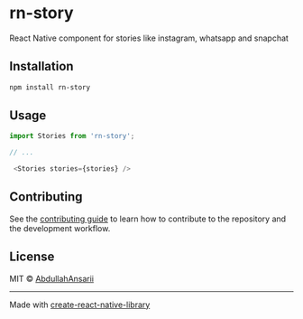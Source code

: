 # rn-story

React Native component for stories like instagram, whatsapp and snapchat

## Installation

```sh
npm install rn-story
```

## Usage

```js
import Stories from 'rn-story';

// ...

 <Stories stories={stories} />
```

## Contributing

See the [contributing guide](CONTRIBUTING.md) to learn how to contribute to the repository and the development workflow.

## License

MIT © [AbdullahAnsarii](https://github.com/AbdullahAnsarii)

---

Made with [create-react-native-library](https://github.com/callstack/react-native-builder-bob)
